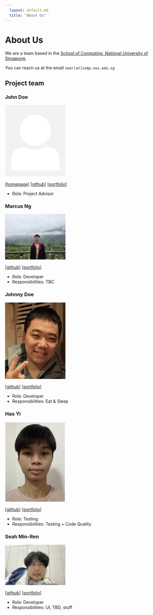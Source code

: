 ```yaml
---
  layout: default.md
  title: "About Us"
---
```


# About Us

We are a team based in the [School of Computing, National University of Singapore](http://www.comp.nus.edu.sg).

You can reach us at the email `seer[at]comp.nus.edu.sg`

## Project team

### John Doe

<img src="images/johndoe.png" width="200px">

[[homepage](http://www.comp.nus.edu.sg/~damithch)]
[[github](https://github.com/johndoe)]
[[portfolio](team/johndoe.md)]

* Role: Project Advisor

### Marcus Ng

<img src="images/peanutbutter1212.png" width="200px">

[[github](https://github.com/PeanutButter1212)]
[[portfolio](team/peanutbutter1212.md)]

* Role: Developer
* Responsibilities: TBC

### Johnny Doe

<img src="images/lzkkuan.png" width="200px">

[[github](http://github.com/lzkkuan)] [[portfolio](team/lzkkuan.md)]

* Role: Developer
* Responsibilities: Eat & Sleep


### Hao Yi

<img src="images/haobuhaoo.png" width="200px">

[[github](http://github.com/haobuhaoo)]
[[portfolio](team/haobuhaoo.md)]

* Role: Testing 
* Responsibilities: Testing + Code Quality

### Seah Min-Ren

<img src="images/miinren.png" width="200px">

[[github](http://github.com/miinren)]
[[portfolio](team/miinren.md)]

* Role: Developer
* Responsibilities: UI, TBD, stuff
